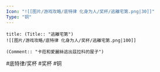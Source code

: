 ```yaml
---
Icon: "![[图片/游戏攻略/底特律 化身为人/奖杯/逃離宅第.png|30]]"
Type: "铜"
---
```

```ad-common-bronze-trophy
title: (Title:: "逃離宅第")
![[图片/游戏攻略/底特律 化身为人/奖杯/逃離宅第.png|100]]

(Comment:: "卡菈和愛麗絲逃出茲拉科的屋子")
```

#底特律/奖杯 #奖杯 #铜
